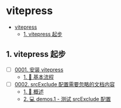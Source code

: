 # vitepress

<!-- region:toc -->

- [vitepress](#vitepress)
  - [1. vitepress 起步](#1-vitepress-起步)

<!-- endregion:toc -->

## 1. vitepress 起步

- [ ] [0001. 安装 vitepress](https://github.com/Tdahuyou/TNotes.vitepress/tree/main/notes/0001.%20%E5%AE%89%E8%A3%85%20vitepress/README.md) <!-- [locale](./notes/0001.%20%E5%AE%89%E8%A3%85%20vitepress/README.md) -->
  - [1. 📒 基本流程](https://github.com/Tdahuyou/TNotes.vitepress/tree/main/notes/0001.%20%E5%AE%89%E8%A3%85%20vitepress/README.md#1--基本流程)
- [ ] [0002. srcExclude 配置需要忽略的文档内容](https://github.com/Tdahuyou/TNotes.vitepress/tree/main/notes/0002.%20srcExclude%20%E9%85%8D%E7%BD%AE%E9%9C%80%E8%A6%81%E5%BF%BD%E7%95%A5%E7%9A%84%E6%96%87%E6%A1%A3%E5%86%85%E5%AE%B9/README.md) <!-- [locale](./notes/0002.%20srcExclude%20%E9%85%8D%E7%BD%AE%E9%9C%80%E8%A6%81%E5%BF%BD%E7%95%A5%E7%9A%84%E6%96%87%E6%A1%A3%E5%86%85%E5%AE%B9/README.md) -->
  - [1. 📒 概述](https://github.com/Tdahuyou/TNotes.vitepress/tree/main/notes/0002.%20srcExclude%20%E9%85%8D%E7%BD%AE%E9%9C%80%E8%A6%81%E5%BF%BD%E7%95%A5%E7%9A%84%E6%96%87%E6%A1%A3%E5%86%85%E5%AE%B9/README.md#1--概述)
  - [2. 💻 demos.1 - 测试 srcExclude 配置](https://github.com/Tdahuyou/TNotes.vitepress/tree/main/notes/0002.%20srcExclude%20%E9%85%8D%E7%BD%AE%E9%9C%80%E8%A6%81%E5%BF%BD%E7%95%A5%E7%9A%84%E6%96%87%E6%A1%A3%E5%86%85%E5%AE%B9/README.md#2--demos1---测试-srcexclude-配置)
